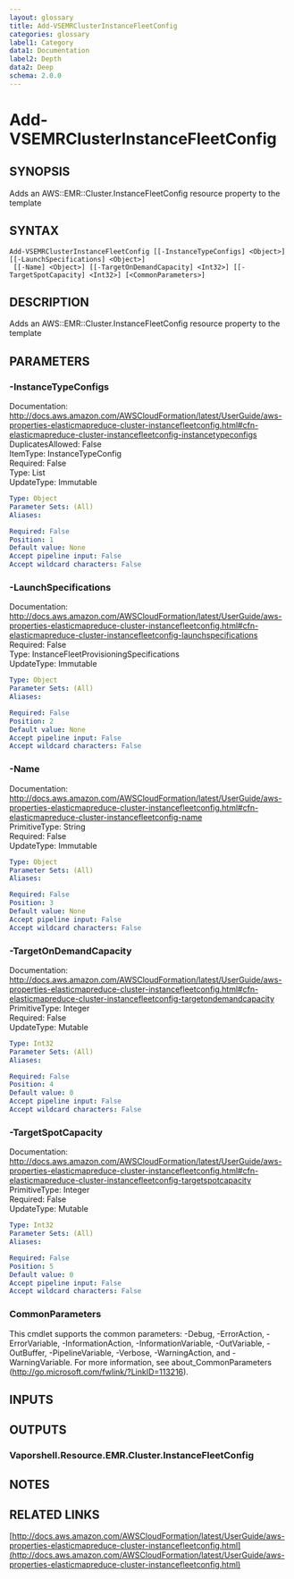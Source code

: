 ```yaml
---
layout: glossary
title: Add-VSEMRClusterInstanceFleetConfig
categories: glossary
label1: Category
data1: Documentation
label2: Depth
data2: Deep
schema: 2.0.0
---
```


# Add-VSEMRClusterInstanceFleetConfig

## SYNOPSIS
Adds an AWS::EMR::Cluster.InstanceFleetConfig resource property to the template

## SYNTAX

```
Add-VSEMRClusterInstanceFleetConfig [[-InstanceTypeConfigs] <Object>] [[-LaunchSpecifications] <Object>]
 [[-Name] <Object>] [[-TargetOnDemandCapacity] <Int32>] [[-TargetSpotCapacity] <Int32>] [<CommonParameters>]
```

## DESCRIPTION
Adds an AWS::EMR::Cluster.InstanceFleetConfig resource property to the template

## PARAMETERS

### -InstanceTypeConfigs
Documentation: http://docs.aws.amazon.com/AWSCloudFormation/latest/UserGuide/aws-properties-elasticmapreduce-cluster-instancefleetconfig.html#cfn-elasticmapreduce-cluster-instancefleetconfig-instancetypeconfigs    
DuplicatesAllowed: False    
ItemType: InstanceTypeConfig    
Required: False    
Type: List    
UpdateType: Immutable

```yaml
Type: Object
Parameter Sets: (All)
Aliases:

Required: False
Position: 1
Default value: None
Accept pipeline input: False
Accept wildcard characters: False
```

### -LaunchSpecifications
Documentation: http://docs.aws.amazon.com/AWSCloudFormation/latest/UserGuide/aws-properties-elasticmapreduce-cluster-instancefleetconfig.html#cfn-elasticmapreduce-cluster-instancefleetconfig-launchspecifications    
Required: False    
Type: InstanceFleetProvisioningSpecifications    
UpdateType: Immutable

```yaml
Type: Object
Parameter Sets: (All)
Aliases:

Required: False
Position: 2
Default value: None
Accept pipeline input: False
Accept wildcard characters: False
```

### -Name
Documentation: http://docs.aws.amazon.com/AWSCloudFormation/latest/UserGuide/aws-properties-elasticmapreduce-cluster-instancefleetconfig.html#cfn-elasticmapreduce-cluster-instancefleetconfig-name    
PrimitiveType: String    
Required: False    
UpdateType: Immutable

```yaml
Type: Object
Parameter Sets: (All)
Aliases:

Required: False
Position: 3
Default value: None
Accept pipeline input: False
Accept wildcard characters: False
```

### -TargetOnDemandCapacity
Documentation: http://docs.aws.amazon.com/AWSCloudFormation/latest/UserGuide/aws-properties-elasticmapreduce-cluster-instancefleetconfig.html#cfn-elasticmapreduce-cluster-instancefleetconfig-targetondemandcapacity    
PrimitiveType: Integer    
Required: False    
UpdateType: Mutable

```yaml
Type: Int32
Parameter Sets: (All)
Aliases:

Required: False
Position: 4
Default value: 0
Accept pipeline input: False
Accept wildcard characters: False
```

### -TargetSpotCapacity
Documentation: http://docs.aws.amazon.com/AWSCloudFormation/latest/UserGuide/aws-properties-elasticmapreduce-cluster-instancefleetconfig.html#cfn-elasticmapreduce-cluster-instancefleetconfig-targetspotcapacity    
PrimitiveType: Integer    
Required: False    
UpdateType: Mutable

```yaml
Type: Int32
Parameter Sets: (All)
Aliases:

Required: False
Position: 5
Default value: 0
Accept pipeline input: False
Accept wildcard characters: False
```

### CommonParameters
This cmdlet supports the common parameters: -Debug, -ErrorAction, -ErrorVariable, -InformationAction, -InformationVariable, -OutVariable, -OutBuffer, -PipelineVariable, -Verbose, -WarningAction, and -WarningVariable.
For more information, see about_CommonParameters (http://go.microsoft.com/fwlink/?LinkID=113216).

## INPUTS

## OUTPUTS

### Vaporshell.Resource.EMR.Cluster.InstanceFleetConfig

## NOTES

## RELATED LINKS

[http://docs.aws.amazon.com/AWSCloudFormation/latest/UserGuide/aws-properties-elasticmapreduce-cluster-instancefleetconfig.html](http://docs.aws.amazon.com/AWSCloudFormation/latest/UserGuide/aws-properties-elasticmapreduce-cluster-instancefleetconfig.html)


